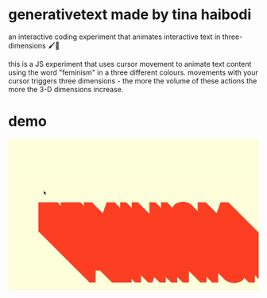 
# generativetext made by tina haibodi
an interactive coding experiment that animates interactive text in three-dimensions 🖌🎈

this is a JS experiment that uses cursor movement to animate text content using the word "feminism" in a three different colours. movements with your cursor triggers three dimensions - the more the volume of these actions the more the 3-D dimensions increase. 

# demo
![Demo](https://raw.githubusercontent.com/tinahaibodi/generativetext/master/demo1.gif)

